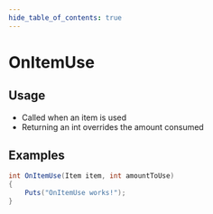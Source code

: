```yaml
---
hide_table_of_contents: true
---
```


# OnItemUse

## Usage

* Called when an item is used
* Returning an int overrides the amount consumed

## Examples

```csharp title=""
int OnItemUse(Item item, int amountToUse)
{
    Puts("OnItemUse works!");
}
```
